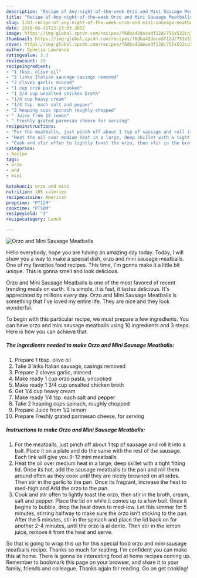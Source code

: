 ```yaml
---
description: "Recipe of Any-night-of-the-week Orzo and Mini Sausage Meatballs"
title: "Recipe of Any-night-of-the-week Orzo and Mini Sausage Meatballs"
slug: 1103-recipe-of-any-night-of-the-week-orzo-and-mini-sausage-meatballs
date: 2020-06-15T23:23:03.305Z
image: https://img-global.cpcdn.com/recipes/f6dba42decedf12d/751x532cq70/orzo-and-mini-sausage-meatballs-recipe-main-photo.jpg
thumbnail: https://img-global.cpcdn.com/recipes/f6dba42decedf12d/751x532cq70/orzo-and-mini-sausage-meatballs-recipe-main-photo.jpg
cover: https://img-global.cpcdn.com/recipes/f6dba42decedf12d/751x532cq70/orzo-and-mini-sausage-meatballs-recipe-main-photo.jpg
author: Ophelia Lawrence
ratingvalue: 3.3
reviewcount: 15
recipeingredient:
- "1 tbsp. olive oil"
- "3 links Italian sausage casings removed"
- "2 cloves garlic minced"
- "1 cup orzo pasta uncooked"
- "1 3/4 cup unsalted chicken broth"
- "1/4 cup heavy cream"
- "1/4 tsp. each salt and pepper"
- "2 heaping cups spinach roughly chopped"
- " Juice from 12 lemon"
- " Freshly grated parmesan cheese for serving"
recipeinstructions:
- "For the meatballs, just pinch off about 1 tsp of sausage and roll it into a ball. Place it on a plate and do the same with the rest of the sausage. Each link will give you 9-12 mini meatballs."
- "Heat the oil over medium heat in a large, deep skillet with a tight fitting lid. Once its hot, add the sausage meatballs to the pan and roll them around often as they cook until they are nicely browned on all sides. Then stir in the garlic to the pan. Once its fragrant, increase the heat to med-high and Add the orzo to the pan."
- "Cook and stir often to lightly toast the orzo, then stir in the broth, cream, salt and pepper. Place the lid on while it comes up to a low boil. Once it begins to bubble, drop the heat down to med-low. Let this simmer for 5 minutes, stirring halfway to make sure the orzo isn&#39;t sticking to the pan. After the 5 minutes, stir in the spinach and place the lid back on for another 2-4 minutes, until the orzo is al dente. Then stir in the lemon juice, remove it from the heat and serve."
categories:
- Recipe
tags:
- orzo
- and
- mini

katakunci: orzo and mini 
nutrition: 165 calories
recipecuisine: American
preptime: "PT12M"
cooktime: "PT58M"
recipeyield: "3"
recipecategory: Lunch

---
```



![Orzo and Mini Sausage Meatballs](https://img-global.cpcdn.com/recipes/f6dba42decedf12d/751x532cq70/orzo-and-mini-sausage-meatballs-recipe-main-photo.jpg)

Hello everybody, hope you are having an amazing day today. Today, I will show you a way to make a special dish, orzo and mini sausage meatballs. One of my favorites food recipes. This time, I'm gonna make it a little bit unique. This is gonna smell and look delicious.

Orzo and Mini Sausage Meatballs is one of the most favored of recent trending meals on earth. It is simple, it is fast, it tastes delicious. It's appreciated by millions every day. Orzo and Mini Sausage Meatballs is something that I've loved my entire life. They are nice and they look wonderful.




To begin with this particular recipe, we must prepare a few ingredients. You can have orzo and mini sausage meatballs using 10 ingredients and 3 steps. Here is how you can achieve that.

<!--inarticleads1-->

##### The ingredients needed to make Orzo and Mini Sausage Meatballs:

1. Prepare 1 tbsp. olive oil
1. Take 3 links Italian sausage, casings removed
1. Prepare 2 cloves garlic, minced
1. Make ready 1 cup orzo pasta, uncooked
1. Make ready 1 3/4 cup unsalted chicken broth
1. Get 1/4 cup heavy cream
1. Make ready 1/4 tsp. each salt and pepper
1. Take 2 heaping cups spinach, roughly chopped
1. Prepare  Juice from 1/2 lemon
1. Prepare  Freshly grated parmesan cheese, for serving




<!--inarticleads2-->

##### Instructions to make Orzo and Mini Sausage Meatballs:

1. For the meatballs, just pinch off about 1 tsp of sausage and roll it into a ball. Place it on a plate and do the same with the rest of the sausage. Each link will give you 9-12 mini meatballs.
1. Heat the oil over medium heat in a large, deep skillet with a tight fitting lid. Once its hot, add the sausage meatballs to the pan and roll them around often as they cook until they are nicely browned on all sides. Then stir in the garlic to the pan. Once its fragrant, increase the heat to med-high and Add the orzo to the pan.
1. Cook and stir often to lightly toast the orzo, then stir in the broth, cream, salt and pepper. Place the lid on while it comes up to a low boil. Once it begins to bubble, drop the heat down to med-low. Let this simmer for 5 minutes, stirring halfway to make sure the orzo isn&#39;t sticking to the pan. After the 5 minutes, stir in the spinach and place the lid back on for another 2-4 minutes, until the orzo is al dente. Then stir in the lemon juice, remove it from the heat and serve.




So that is going to wrap this up for this special food orzo and mini sausage meatballs recipe. Thanks so much for reading. I'm confident you can make this at home. There is gonna be interesting food at home recipes coming up. Remember to bookmark this page on your browser, and share it to your family, friends and colleague. Thanks again for reading. Go on get cooking!
